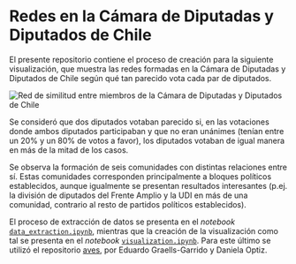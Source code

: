 # Redes en la Cámara de Diputadas y Diputados de Chile

El presente repositorio contiene el proceso de creación para la siguiente
visualización, que muestra las redes formadas en la Cámara de Diputadas y
Diputados de Chile según qué tan parecido vota cada par de diputados.

![Red de similitud entre miembros de la Cámara de Diputadas y Diputados de
Chile](img/red.png)

Se consideró que dos diputados votaban parecido si, en las votaciones donde
ambos diputados participaban y que no eran unánimes (tenían entre un 20% y un
80% de votos a favor), los diputados votaban de igual manera en más de la mitad
de los casos.

Se observa la formación de seis comunidades con distintas relaciones entre sí.
Estas comunidades corresponden principalmente a bloques políticos establecidos,
aunque igualmente se presentan resultados interesantes (p.ej. la división de
diputados del Frente Amplio y la UDI en más de una comunidad, contrario al
resto de partidos políticos establecidos).

El proceso de extracción de datos se presenta en el *notebook*
[`data_extraction.ipynb`](data_extraction.ipynb), mientras que la creación de
la visualización como tal se presenta en el *notebook*
[`visualization.ipynb`](visualization.ipynb). Para este último se utilizó el
repositorio [aves](https://github.com/zorzalerrante/aves), por Eduardo
Graells-Garrido y Daniela Optiz.